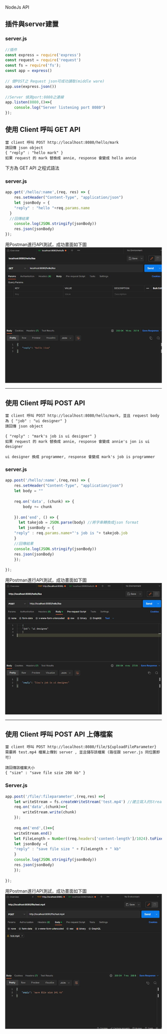 NodeJs API

## 插件與server建置

### server.js
```js
//插件
const express = require('express')
const request = require('request')
const fs = require('fs');
const app = express()

// 使POST之 Request json可成功讀取(middle ware)
app.use(express.json())

//Server 偵測port:8080之連線
app.listen(8080,()=>{
	console.log("Server listening port 8080")
});

```


## 使用 Client 呼叫 GET API

```
當 client 呼叫 POST http://localhost:8080/hello/mark
請回傳 json object 
{ "reply" : "hello mark" }
如果 request 的 mark 替換成 annie, response 會變成 hello annie
```

下方為 GET API 之程式語法

### server.js
```js
app.get('/hello/:name',(req, res) => {
	res.setHeader("Content-Type", "application/json")
	let jsonBody = {
    "reply" : "hello "+req.params.name
  }
  //回傳結果
	console.log(JSON.stringify(jsonBody))
	res.json(jsonBody)
});
```

用Postman進行API測試，成功畫面如下圖
![image](https://github.com/willy199710/intern-test/blob/master/pic/get-hello-name.JPG)

***

## 使用 Client 呼叫 POST API

``` 
當 client 呼叫 POST http://localhost:8080/hello/mark, 並且 request body 為 { "job" : "ui designer" }  
請回傳 json object 

{ "reply" : "mark's job is ui designer" }
如果 request 的 mark 替換成 annie, response 會變成 annie's jon is ui designer

ui designer 換成 programmer, response 會變成 mark's job is programmer
```

### server.js
```js
app.post('/hello/:name',(req,res) => {
    res.setHeader("Content-Type", "application/json")
	let body = ""
	
	req.on('data', (chunk) => {
		body += chunk
	
    }).on('end', () => {
      let takejob = JSON.parse(body) //將字串轉換成json format
	  let jsonBody = {
    "reply" : req.params.name+"'s job is "+ takejob.job
    }
	//回傳結果
	console.log(JSON.stringify(jsonBody))
	res.json(jsonBody)
    });
	
});
```
用Postman進行API測試，成功畫面如下圖
![image](https://github.com/willy199710/intern-test/blob/master/pic/post-hello-name.JPG)

***

## 使用 Client 呼叫 POST API 上傳檔案

```
當 client 呼叫 POST http://localhost:8080/file/${uploadFileParameter}
需要將 test.mp4 檔案上傳到 server , 並且儲存該檔案 (路徑跟 server.js 同位置即可)

請回傳該檔案大小
{ "size" : "save file szie 200 kb" }
```

### Server.js
```js
app.post('/file/:fileparameter',(req,res) =>{
	let writeStream = fs.createWriteStream('test.mp4') //建立寫入的Stream
	req.on('data',(chunk)=>{
		writeStream.write(chunk)
	});
	
	req.on('end',()=>{
	writeStream.end()
	let FileLength = Number((req.headers['content-length']/1024).toFixed(0)); //byte轉換成kb
	let jsonBody ={
	"reply" : "save file size " + FileLength + " kb"
	}
	console.log(JSON.stringify(jsonBody))
	res.json(jsonBody)
	});

});
```
用Postman進行API測試，成功畫面如下圖
![image](https://github.com/willy199710/intern-test/blob/master/pic/upload-file.JPG)
